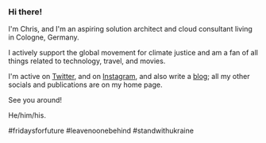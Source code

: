 ### Hi there!

<!--
**chfrank-cgn/chfrank-cgn** is a ✨ _special_ ✨ repository because its `README.md` (this file) appears on your GitHub profile.

Here are some ideas to get you started:

- 🔭 I’m currently working on ...
- 🌱 I’m currently learning ...
- 👯 I’m looking to collaborate on ...
- 🤔 I’m looking for help with ...
- 💬 Ask me about ...
- 📫 How to reach me: ...
- 😄 Pronouns: ...
- ⚡ Fun fact: ...
-->

I'm Chris, and I'm an aspiring solution architect and cloud consultant living in Cologne, Germany.

I actively support the global movement for climate justice and am a fan of all things related to technology, travel, and movies. 

I'm active on [Twitter](https://www.twitter.com/chfrank_cgn), and on [Instagram](https://instagram.com/chfrankcgn), and also write a [blog](https://chfrank.net/wordpress/); all my other socials and publications are on my home page.

See you around!

He/him/his.

#fridaysforfuture #leavenoonebehind #standwithukraine

